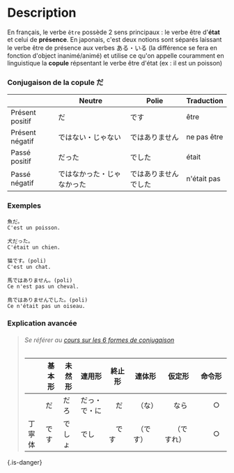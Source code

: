 <!-- TITLE: La copule だ・です -->
<!-- SUBTITLE: A quick summary of Grammaire Copule -->

# Description
En français, le verbe `être` possède 2 sens principaux : le verbe être d'**état** et celui de **présence**. En japonais, c'est deux notions sont séparés laissant le verbe être de présence aux verbes ある・いる (la différence se fera en fonction d'object inanimé/animé) et utilise ce qu'on appelle couramment en linguistique la **copule** répsentant le verbe être d'état (ex : il est un poisson)

### Conjugaison de la copule だ
|        | Neutre                                          |     Polie                                        |   Traduction      |
| -------------       | -------------                                  | -------------                                 | -------------      |
| Présent positif   |  だ                                                 |     です                                        |      être   |
| Présent négatif  |  ではない・じゃない                    |      ではありません                    |     ne pas être  |
| Passé positif      |   だった                                         |      でした                                   |      était    |
| Passé négatif     |  ではなかった・じゃなかった     |      ではありませんでした          |   n'était pas  |

### Exemples
	魚だ。
	C'est un poisson.

	犬だった。
	C'était un chien.

	猫です。(poli)
	C'est un chat.

	馬ではありません。(poli)
	Ce n'est pas un cheval.

	鳥ではありませんでした。(poli)
	Ce n'était pas un oiseau.


### Explication avancée
> ###### Se référer au [cours sur les 6 formes de conjugaison]()  
>
> |                        | 基本形         |     未然形       |   連用形       | 終止形        | 連体形        | 仮定形        | 命令形        |
> |  -------------   | ------------- | -------------   | ---------      | ---------      | ---------      | ---------      | ---------      |
> |                        |         だ        |           だろ     |      だっ・で・に   |　だ　|　（な）　|　   なら　　|　　○　　|
> |      丁寧体       |         です     |       でしょ     |      でし   |　です　|　（です）　|　   （ですれ）　|　　○　　|
{.is-danger}